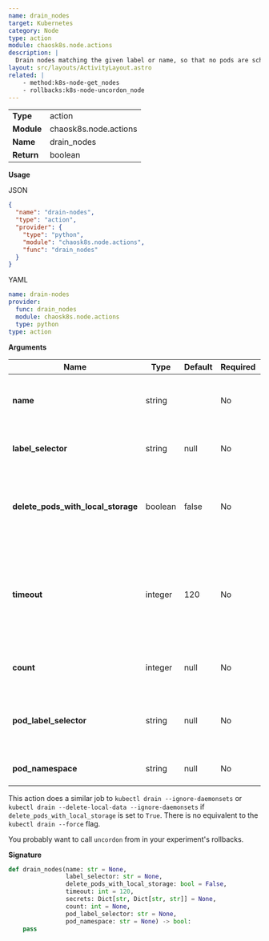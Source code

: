 ```yaml
---
name: drain_nodes
target: Kubernetes
category: Node
type: action
module: chaosk8s.node.actions
description: |
  Drain nodes matching the given label or name, so that no pods are scheduled on them any longer and running pods are evicted
layout: src/layouts/ActivityLayout.astro
related: |
    - method:k8s-node-get_nodes
    - rollbacks:k8s-node-uncordon_node
---
```


|            |                       |
| ---------- | --------------------- |
| **Type**   | action                |
| **Module** | chaosk8s.node.actions |
| **Name**   | drain_nodes           |
| **Return** | boolean               |

**Usage**

JSON

```json
{
  "name": "drain-nodes",
  "type": "action",
  "provider": {
    "type": "python",
    "module": "chaosk8s.node.actions",
    "func": "drain_nodes"
  }
}
```

YAML

```yaml
name: drain-nodes
provider:
  func: drain_nodes
  module: chaosk8s.node.actions
  type: python
type: action
```

**Arguments**

| Name                               | Type    | Default | Required | Title                            | Description                                                                             |
| ---------------------------------- | ------- | ------- | -------- | -------------------------------- | --------------------------------------------------------------------------------------- |
| **name**                           | string  |         | No       | Name                             | Specifiy a node name or a label selector below                                          |
| **label_selector**                 | string  | null    | No       | Label Selector                   | Selectors to target the appropriate nodes                                               |
| **delete_pods_with_local_storage** | boolean | false   | No       | Delete Pods with a Local Storage | Whether to also drain nodes where pods have a local storage attached                    |
| **timeout**                        | integer | 120     | No       | Timeout                          | Timeout for the operation. Make sure to give plenty of time based on the nodes workload |
| **count**                          | integer | null    | No       | Nodes Amount                     | The number of nodes to drain                                                            |
| **pod_label_selector**             | string  | null    | No       | Per Pod Selection                | Select nodes running the matching pods selection                                        |
| **pod_namespace**                  | string  | null    | No       | Pod Namespace                    | Pods selection namespace                                                                |

This action does a similar job to `kubectl drain --ignore-daemonsets` or `kubectl drain --delete-local-data --ignore-daemonsets` if `delete_pods_with_local_storage` is set to `True`. There is no equivalent to the `kubectl drain --force` flag.

You probably want to call `uncordon` from in your experiment's rollbacks.

**Signature**

```python
def drain_nodes(name: str = None,
                label_selector: str = None,
                delete_pods_with_local_storage: bool = False,
                timeout: int = 120,
                secrets: Dict[str, Dict[str, str]] = None,
                count: int = None,
                pod_label_selector: str = None,
                pod_namespace: str = None) -> bool:
    pass
```
